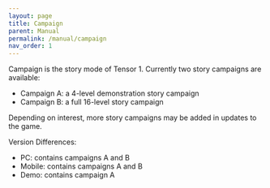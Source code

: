 ```yaml
---
layout: page
title: Campaign
parent: Manual
permalink: /manual/campaign
nav_order: 1
---
```


Campaign is the story mode of Tensor 1. Currently two story campaigns are available:
- Campaign A: a 4-level demonstration story campaign
- Campaign B: a full 16-level story campaign

Depending on interest, more story campaigns may be added in updates to the game.

Version Differences:
- PC: contains campaigns A and B
- Mobile: contains campaigns A and B
- Demo: contains campaign A